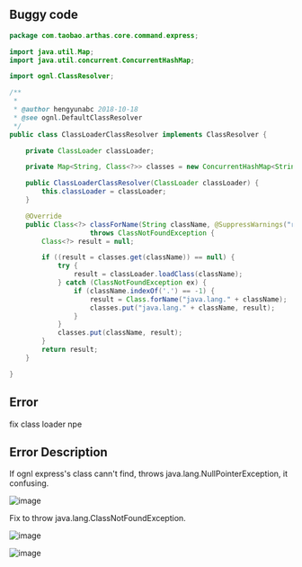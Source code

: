 ## Buggy code
```java
package com.taobao.arthas.core.command.express;

import java.util.Map;
import java.util.concurrent.ConcurrentHashMap;

import ognl.ClassResolver;

/**
 *
 * @author hengyunabc 2018-10-18
 * @see ognl.DefaultClassResolver
 */
public class ClassLoaderClassResolver implements ClassResolver {

    private ClassLoader classLoader;

    private Map<String, Class<?>> classes = new ConcurrentHashMap<String, Class<?>>(101);

    public ClassLoaderClassResolver(ClassLoader classLoader) {
        this.classLoader = classLoader;
    }

    @Override
    public Class<?> classForName(String className, @SuppressWarnings("rawtypes") Map context)
                    throws ClassNotFoundException {
        Class<?> result = null;

        if ((result = classes.get(className)) == null) {
            try {
                result = classLoader.loadClass(className);
            } catch (ClassNotFoundException ex) {
                if (className.indexOf('.') == -1) {
                    result = Class.forName("java.lang." + className);
                    classes.put("java.lang." + className, result);
                }
            }
            classes.put(className, result);
        }
        return result;
    }

}

```

## Error
fix class loader npe

## Error Description
If ognl express's class cann't find, throws java.lang.NullPointerException, it confusing.
![image](https://user-images.githubusercontent.com/48389485/55677542-5fa33a80-591c-11e9-986c-482f55dcac56.png)

Fix to throw java.lang.ClassNotFoundException.
![image](https://user-images.githubusercontent.com/48389485/55677547-76e22800-591c-11e9-9888-fd996ea44bc6.png)

![image](https://user-images.githubusercontent.com/48389485/55677537-4ef2c480-591c-11e9-835b-a1c18b0cf872.png)

